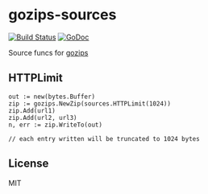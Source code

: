 # gozips-sources

[![Build Status](https://travis-ci.org/nowk/gozips-sources.svg?branch=master)](https://travis-ci.org/nowk/gozips-sources)
[![GoDoc](https://godoc.org/github.com/nowk/gozips-sources?status.svg)](http://godoc.org/github.com/nowk/gozips-sources)

Source funcs for [gozips](https://github.com/gozips)

## HTTPLimit

    out := new(bytes.Buffer)
    zip := gozips.NewZip(sources.HTTPLimit(1024))
    zip.Add(url1)
    zip.Add(url2, url3)
    n, err := zip.WriteTo(out)

    // each entry written will be truncated to 1024 bytes

## License

MIT